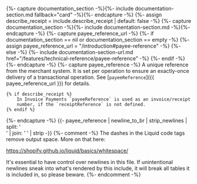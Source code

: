 {%- capture documentation_section -%}{%- include documentation-section.md fallback="card" -%}{%- endcapture -%}
{%- assign describe_receipt = include.describe_receipt | default: false -%}
{%- capture documentation_section -%}{%- include documentation-section.md -%}{%- endcapture -%}
{%- capture payee_reference_url -%}
    {%- if documentation_section == nil or documentation_section == empty -%}
        {%- assign payee_reference_url = "/introduction#payee-reference" -%}
    {%- else -%}
        {%- include documentation-section-url.md href="/features/technical-reference/payee-reference" -%}
    {%- endif -%}
{%- endcapture -%}
{%- capture payee_reference -%}
    A unique reference from the merchant system. It is set per operation to
    ensure an exactly-once delivery of a transactional operation. See
    [`payeeReference`]({{ payee_reference_url }}) for details.

    {% if describe_receipt %}
        In Invoice Payments `payeeReference` is used as an invoice/receipt
        number, if the `receiptReference` is not defined.
    {% endif %}
{%- endcapture -%}
{{- payee_reference | newline_to_br | strip_newlines | split: '<br />' | join: ' ' | strip -}}
{%- comment -%}
The dashes in the Liquid code tags remove output space. More on that here:

<https://shopify.github.io/liquid/basics/whitespace/>

It's essential to have control over newlines in this file. If unintentional
newlines sneak into what's rendered by this include, it will break all tables
it is included in, so please beware.
{%- endcomment -%}
